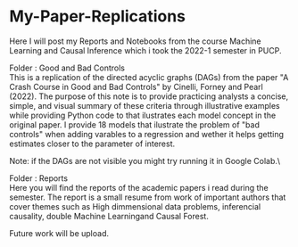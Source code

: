 # My-Paper-Replications
Here I will post my Reports and Notebooks from the course Machine Learning and Causal Inference which i took the 2022-1 semester in PUCP.

Folder : Good and Bad Controls\
This is a replication of the directed acyclic graphs (DAGs) from the paper "A Crash Course in Good and Bad Controls" by Cinelli, Forney and Pearl (2022). The purpose of this note is to provide practicing analysts a concise, simple,
and visual summary of these criteria through illustrative examples while providing Python code to that ilustrates each model concept in the original paper.
I provide 18 models that ilustrate the problem of "bad controls" when adding varables to a regression and wether it helps
getting estimates closer to the parameter of interest.

Note: if the DAGs are not visible you might try running it in Google Colab.\

Folder : Reports\
Here you will find the reports of the academic papers i read during the semester. The report is a small resume from work of important authors that cover themes such as High dimmensional data problems, inferencial causality, double Machine Learningand Causal Forest.

Future work will be upload.
